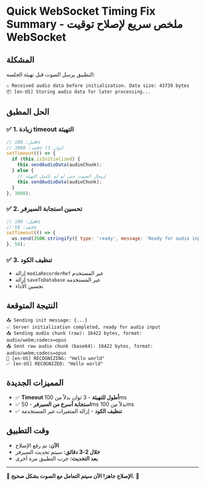 # Quick WebSocket Timing Fix Summary - ملخص سريع لإصلاح توقيت WebSocket

## المشكلة
التطبيق يرسل الصوت قبل تهيئة الجلسة:
```
⚠️ Received audio data before initialization. Data size: 43739 bytes
📦 [en-US] Storing audio data for later processing...
```

## الحل المطبق

### ✅ **1. زيادة timeout التهيئة**
```javascript
// قبل: 100ms
// بعد: 3000ms (3 ثوان)
setTimeout(() => {
  if (this.isInitialized) {
    this.sendAudioData(audioChunk);
  } else {
    // إرسال الصوت حتى لو لم تكتمل التهيئة
    this.sendAudioData(audioChunk);
  }
}, 3000);
```

### ✅ **2. تحسين استجابة السيرفر**
```javascript
// قبل: 100ms
// بعد: 50ms
setTimeout(() => {
  ws.send(JSON.stringify({ type: 'ready', message: 'Ready for audio input' }));
}, 50);
```

### ✅ **3. تنظيف الكود**
- إزالة `mediaRecorderRef` غير المستخدم
- إزالة `saveToDatabase` غير المستخدمة
- تحسين الأداء

## النتيجة المتوقعة
```
📤 Sending init message: {...}
✅ Server initialization completed, ready for audio input
📤 Sending audio chunk (raw): 16422 bytes, format: audio/webm;codecs=opus
📤 Sent raw audio chunk (base64): 16422 bytes, format: audio/webm;codecs=opus
🎤 [en-US] RECOGNIZING: "Hello world"
✅ [en-US] RECOGNIZED: "Hello world"
```

## المميزات الجديدة
- ✅ **Timeout أطول للتهيئة** - 3 ثوان بدلاً من 100ms
- ✅ **استجابة أسرع من السيرفر** - 50ms بدلاً من 100ms
- ✅ **تنظيف الكود** - إزالة المتغيرات غير المستخدمة

## وقت التطبيق
- **الآن:** تم رفع الإصلاح
- **خلال 2-3 دقائق:** سيتم تحديث السيرفر
- **بعد التحديث:** جرب التطبيق مرة أخرى

---

**🎯 الإصلاح جاهز! الآن سيتم التعامل مع الصوت بشكل صحيح.** 🚀 